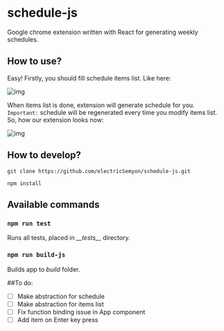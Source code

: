 # schedule-js
Google chrome extension written with React for generating weekly schedules. 

## How to use?
Easy! Firstly, you should fill schedule items list. Like here:

![img](http://screenshot.su/img/cf/69/af/cf69afd31756496319efef74d0799d34.jpg)

When items list is done, extension will generate schedule for you. 
`Important:` schedule will be regenerated every time you modify items list.
So, how our extension looks now:

![img](http://screenshot.su/img/4a/68/37/4a6837f9d3587558f5841fb2ce5b2bb2.jpg)

## How to develop?
`git clone https://github.com/electricSemyon/schedule-js.git`

`npm install`

## Available commands

### `npm run test` 
Runs all tests, placed in *\_\_tests\_\_*  directory.

### `npm run build-js` 
Builds app to *build* folder.

##To do:
- [ ] Make abstraction for schedule
- [ ] Make abstraction for items list
- [ ] Fix function binding issue in App component
- [ ] Add item on Enter key press
